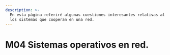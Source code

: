 ```yaml
---
description: >-
  En esta página referiré algunas cuestiones interesantes relativas al módulo de
  los sistemas que cooperan en una red.
---
```


# M04 Sistemas operativos en red.

